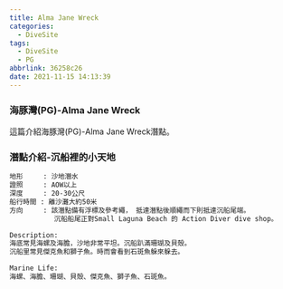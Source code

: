 ```yaml
---
title: Alma Jane Wreck
categories:
  - DiveSite
tags:
  - DiveSite
  - PG
abbrlink: 36258c26
date: 2021-11-15 14:13:39
---
```

### 海豚灣(PG)-Alma Jane Wreck
<!--more-->
這篇介紹海豚灣(PG)-Alma Jane Wreck潛點。

### 潛點介紹-沉船裡的小天地
```sh
地形     : 沙地潛水
證照     : AOW以上
深度     : 20-30公尺
船行時間 : 離沙灘大約50米
方向     : 該潛點備有浮標及參考繩， 抵達潛點後順繩而下則抵達沉船尾端。
		   沉船船尾正對Small Laguna Beach 的 Action Diver dive shop。

Description:
海底常見海螺及海膽，沙地非常平坦。沉船趴滿珊瑚及貝殼。
沉船里常見傑克魚和獅子魚。時而會看到石斑魚躲來躲去。

Marine Life:
海螺、海膽、珊瑚、貝殼、傑克魚、獅子魚、石斑魚。
```